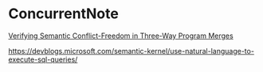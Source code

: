 # ConcurrentNote

[Verifying Semantic Conflict-Freedom in Three-Way Program Merges](https://arxiv.org/pdf/1802.06551)


https://devblogs.microsoft.com/semantic-kernel/use-natural-language-to-execute-sql-queries/
